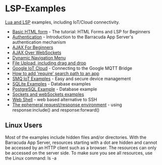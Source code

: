 # LSP-Examples
 [Lua and LSP](https://realtimelogic.com/products/lua-server-pages/) examples, including IoT/Cloud connectivity.


* [Basic HTML form](html-form) - The tutorial: HTML Forms and LSP for Beginners
* [Authentication](authentication) - Introduction to the Barracuda App Server's authentication mechanism
* [AJAX For Beginners](AJAX)
* [AJAX Over WebSockets](AJAX-Over-WebSockets)
* [Dynamic Navigation Menu](Dynamic-Nav-Menu)
* [File Upload, including drag and drop](upload)
* [Google IoT Cloud](Cloud-IoT-Core) - Connecting to the Google MQTT Bridge
* [How to add 'require' search path to an app](require-test)
* [SMQ IoT Examples](SMQ-examples) - Easy and secure device management
* [SQLite Examples](SQLite) - Database examples
* [PostgreSQL Example](PostgreSQL) - Database example
* [Sockets and webSockets examples](socket-examples)
* [Web Shell](Web-Shell) - web based alternative to SSH
* [The ephemeral request/response environment](command-env) - using response:include() and response:forward()

## Linux Users

Most of the examples include hidden files and/or directories. With the
Barracuda App Server, resources starting with a dot are hidden and
cannot be accessed by an HTTP client such as a browser. The resources
can only be accessed on the server side. To make sure you see all
resources, use the Linux command: ls -a
